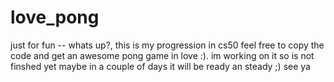 # love_pong
just for fun
-- whats up?, this is my progression in cs50 feel free to copy the code and get an awesome pong game in love :). im working on it
so is not finshed yet maybe in a couple of days it will be ready an steady ;) see ya
